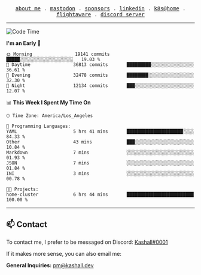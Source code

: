 <p align="center">
  <samp>
    <a href="https://jordanjones.org/">about me</a> .
    <a rel="me" href="https://mastodon.social/@kashall">mastodon</a> .
    <a href="https://github.com/sponsors/kashalls">sponsors</a> .
    <a href="https://linkedin.com/in/jordpjones">linkedin</a> .
    <a href="https://github.com/kashalls/home-cluster">k8s@home</a> .
    <a href="https://flightaware.com/adsb/stats/user/kashalls">flightaware</a> .
    <a href="https://discord.gg/V2WrCfqba9">discord server</a>
  </samp>
</p>

---

<!--START_SECTION:waka-->
![Code Time](http://img.shields.io/badge/Code%20Time-1%2C676%20hrs-blue)

**I'm an Early 🐤** 

```text
🌞 Morning                19141 commits       █████░░░░░░░░░░░░░░░░░░░░   19.03 % 
🌆 Daytime                36813 commits       █████████░░░░░░░░░░░░░░░░   36.61 % 
🌃 Evening                32478 commits       ████████░░░░░░░░░░░░░░░░░   32.30 % 
🌙 Night                  12134 commits       ███░░░░░░░░░░░░░░░░░░░░░░   12.07 % 
```


📊 **This Week I Spent My Time On** 

```text
🕑︎ Time Zone: America/Los_Angeles

💬 Programming Languages: 
YAML                     5 hrs 41 mins       █████████████████████░░░░   84.33 % 
Other                    43 mins             ███░░░░░░░░░░░░░░░░░░░░░░   10.84 % 
Markdown                 7 mins              ░░░░░░░░░░░░░░░░░░░░░░░░░   01.93 % 
JSON                     7 mins              ░░░░░░░░░░░░░░░░░░░░░░░░░   01.84 % 
INI                      3 mins              ░░░░░░░░░░░░░░░░░░░░░░░░░   00.78 % 

🐱‍💻 Projects: 
home-cluster             6 hrs 44 mins       █████████████████████████   100.00 % 
```


<!--END_SECTION:waka-->

---

## 📫 Contact

To contact me, I prefer to be messaged on Discord:  [Kashall#0001](https://discord.com/users/201077739589992448)

If it makes more sense, you can also email me:

**General Inquiries:** pm@kashall.dev  
